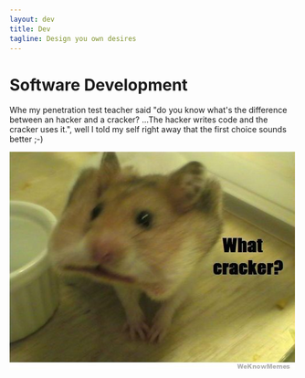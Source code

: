 ```yaml
---
layout: dev
title: Dev
tagline: Design you own desires
---
```


# Software Development

Whe my penetration test teacher said "do you know what's the difference between an hacker and a cracker? ...The hacker writes code and the cracker uses it.", well I told my self right away that the first choice sounds better ;-)

<img src="./assets/images/cracker.jpg" alt="Paris" class="center"> 

